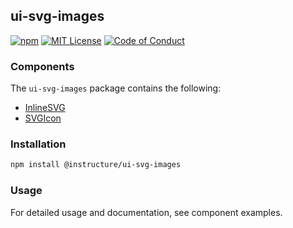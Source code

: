 ## ui-svg-images

[![npm][npm]][npm-url]
[![MIT License][license-badge]][license]
[![Code of Conduct][coc-badge]][coc]

### Components

The `ui-svg-images` package contains the following:

- [InlineSVG](InlineSVG)
- [SVGIcon](SVGIcon)

### Installation

```sh
npm install @instructure/ui-svg-images
```

### Usage

For detailed usage and documentation, see component examples.

[npm]: https://img.shields.io/npm/v/@instructure/ui-svg-images.svg
[npm-url]: https://npmjs.com/package/@instructure/ui-svg-images
[license-badge]: https://img.shields.io/npm/l/instructure-ui.svg?style=flat-square
[license]: https://github.com/instructure/instructure-ui/blob/master/LICENSE.md
[coc-badge]: https://img.shields.io/badge/code%20of-conduct-ff69b4.svg?style=flat-square
[coc]: https://github.com/instructure/instructure-ui/blob/master/CODE_OF_CONDUCT.md
